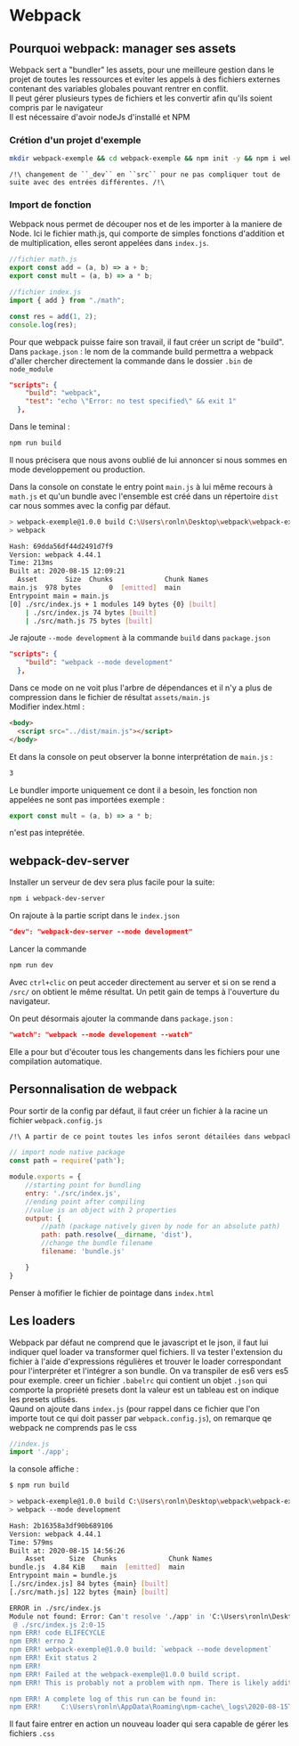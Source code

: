 # Webpack

## Pourquoi webpack: manager ses assets

Webpack sert a "bundler" les assets, pour une meilleure gestion dans le projet de toutes les ressources et eviter les appels à des fichiers externes contenant des variables globales pouvant rentrer en conflit.<br>
Il peut gérer plusieurs types de fichiers et les convertir afin qu'ils soient compris par le navigateur<br>
Il est nécessaire d'avoir nodeJs d'installé et NPM

### Crétion d'un projet d'exemple
```bash
mkdir webpack-exemple && cd webpack-exemple && npm init -y && npm i webpack webpack-cli --save-dev

```

```/!\ changement de ``_dev`` en ``src`` pour ne pas compliquer tout de suite avec des entrées différentes. /!\```

### Import de fonction

Webpack nous permet de découper nos et de les importer à la maniere de Node. Ici le fichier math.js, qui comporte de simples fonctions d'addition et de multiplication, elles seront appelées dans ``index.js``.
```js
//fichier math.js
export const add = (a, b) => a + b;
export const mult = (a, b) => a * b;

//fichier index.js
import { add } from "./math";

const res = add(1, 2);
console.log(res);
```
Pour que webpack puisse faire son travail, il faut créer un script de "build".<br>
Dans ``package.json`` :
le nom de la commande build permettra a webpack d'aller chercher directement la commande dans le dossier ``.bin`` de ``node_module``
```json
"scripts": {
    "build": "webpack",
    "test": "echo \"Error: no test specified\" && exit 1"
  },
```
Dans le teminal :
```bash
npm run build
```
Il nous précisera que nous avons oublié de lui annoncer si nous sommes en mode developpement ou production.

Dans la console on constate le entry point ``main.js`` à lui même recours à ``math.js`` et qu'un bundle avec l'ensemble est créé dans un répertoire ``dist`` car nous sommes avec la config par défaut.

```bash
> webpack-exemple@1.0.0 build C:\Users\ronln\Desktop\webpack\webpack-exemple
> webpack

Hash: 69dda56df44d2491d7f9
Version: webpack 4.44.1
Time: 213ms
Built at: 2020-08-15 12:09:21
  Asset       Size  Chunks             Chunk Names
main.js  978 bytes       0  [emitted]  main
Entrypoint main = main.js
[0] ./src/index.js + 1 modules 149 bytes {0} [built]
    | ./src/index.js 74 bytes [built]
    | ./src/math.js 75 bytes [built]
```
Je rajoute ``--mode development`` à la commande ``build`` dans ``package.json``

```json
"scripts": {
    "build": "webpack --mode development"
  },
  ```
  Dans ce mode on ne voit plus l'arbre de dépendances et il n'y a plus de compression dans le fichier de résultat ``assets/main.js``<br>
  Modifier index.html :
  ```html
<body>
    <script src="../dist/main.js"></script>
</body>
  ```
  Et dans la console on peut observer la bonne interprétation de ``main.js`` :
```bash
3
```
Le bundler importe uniquement ce dont il a besoin, les fonction non appelées ne sont pas importées
exemple : 
```js 
export const mult = (a, b) => a * b;
```
n'est pas inteprétée.

## webpack-dev-server

Installer un serveur de dev sera plus facile pour la suite:

```bash
npm i webpack-dev-server
```
On rajoute à la partie script dans le ``index.json``
```json
"dev": "webpack-dev-server --mode development"
```
Lancer la commande 
```bash
npm run dev
```
Avec ``ctrl+clic`` on peut acceder directement au server et si on se rend a ``/src/`` on obtient le même résultat. Un petit gain de temps à l'ouverture du navigateur.

On peut désormais ajouter la commande dans ``package.json`` :
```json
"watch": "webpack --mode developement --watch"
```
Elle a pour but d'écouter tous les changements dans les fichiers pour une compilation automatique.

## Personnalisation de webpack

Pour sortir de la config par défaut, il faut créer un fichier à la racine un fichier ``webpack.config.js``
<br>
```bash
/!\ A partir de ce point toutes les infos seront détailées dans webpack.config.js - seule la logique de compréhension sera dans le cours.md/!\
```
```js
// import node native package
const path = require('path');

module.exports = {
    //starting point for bundling
    entry: './src/index.js',
    //ending point after compiling
    //value is an object with 2 properties
    output: {
        //path (package natively given by node for an absolute path) 
        path: path.resolve(__dirname, 'dist'),
        //change the bundle filename
        filename: 'bundle.js'

    }
}
```
Penser à mofifier le fichier de pointage dans ``index.html``

## Les loaders
Webpack par défaut ne comprend que le javascript et le json, il faut lui indiquer quel loader va transformer quel fichiers. Il va tester l'extension du fichier à l'aide d'expressions régulières et trouver le loader correspondant pour l'interpréter et l'intégrer a son bundle.
On va transpiler de es6 vers es5 pour exemple.
creer un fichier ``.babelrc`` qui contient un objet ``.json`` qui comporte la propriété presets dont la valeur est un tableau est on indique les presets utlisés.
<br>
Qaund on ajoute dans ``index.js`` (pour rappel dans ce fichier que l'on importe tout ce qui doit passer par ``webpack.config.js``), on remarque qe webpack ne comprends pas le css
```js
//index.js
import './app';
```
la console affiche :
```bash
$ npm run build

> webpack-exemple@1.0.0 build C:\Users\ronln\Desktop\webpack\webpack-exemple
> webpack --mode development

Hash: 2b16358a3df90b689106
Version: webpack 4.44.1
Time: 579ms
Built at: 2020-08-15 14:56:26
    Asset      Size  Chunks             Chunk Names
bundle.js  4.84 KiB    main  [emitted]  main
Entrypoint main = bundle.js
[./src/index.js] 84 bytes {main} [built]
[./src/math.js] 122 bytes {main} [built]

ERROR in ./src/index.js
Module not found: Error: Can't resolve './app' in 'C:\Users\ronln\Desktop\webpack\webpack-exemple\src'
 @ ./src/index.js 2:0-15
npm ERR! code ELIFECYCLE
npm ERR! errno 2
npm ERR! webpack-exemple@1.0.0 build: `webpack --mode development`
npm ERR! Exit status 2
npm ERR!
npm ERR! Failed at the webpack-exemple@1.0.0 build script.
npm ERR! This is probably not a problem with npm. There is likely additional logging output above.

npm ERR! A complete log of this run can be found in:
npm ERR!     C:\Users\ronln\AppData\Roaming\npm-cache\_logs\2020-08-15T12_56_26_172Z-debug.log
```
Il faut faire entrer en action un nouveau loader qui sera capable de gérer les fichiers ``.css``